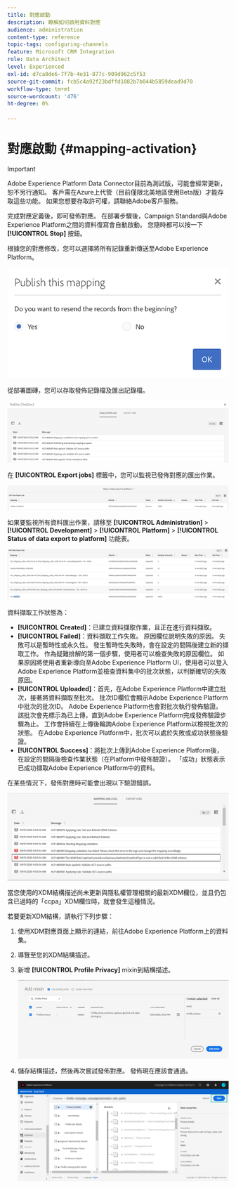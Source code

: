 ```yaml
---
title: 對應啟動
description: 瞭解如何啟用資料對應
audience: administration
content-type: reference
topic-tags: configuring-channels
feature: Microsoft CRM Integration
role: Data Architect
level: Experienced
exl-id: d7ca0de6-7f7b-4e31-877c-909d962c5f53
source-git-commit: fcb5c4a92f23bdffd1082b7b044b5859dead9d70
workflow-type: tm+mt
source-wordcount: '476'
ht-degree: 0%

---
```


# 對應啟動 {#mapping-activation}

>[!IMPORTANT]
>
>Adobe Experience Platform Data Connector目前為測試版，可能會經常更新，恕不另行通知。 客戶需在Azure上代管（目前僅限北美地區使用Beta版）才能存取這些功能。 如果您想要存取許可權，請聯絡Adobe客戶服務。

完成對應定義後，即可發佈對應。 在部署步驟後，Campaign Standard與Adobe Experience Platform之間的資料復寫會自動啟動。 您隨時都可以按一下 **[!UICONTROL Stop]** 按鈕。

根據您的對應修改，您可以選擇將所有記錄重新傳送至Adobe Experience Platform。

![](assets/aep_publishmapping.png)

從部署圖磚，您可以存取發佈記錄檔及匯出記錄檔。

![](assets/aep_publog.png)

在 **[!UICONTROL Export jobs]** 標籤中，您可以監視已發佈對應的匯出作業。

![](assets/aep_jobstatus.png)

如果要監視所有資料匯出作業，請移至 **[!UICONTROL Administration]** > **[!UICONTROL Development]** > **[!UICONTROL Platform]** > **[!UICONTROL Status of data export to platform]** 功能表。

![](assets/aep_statusmapping.png)

資料擷取工作狀態為：

* **[!UICONTROL Created]**：已建立資料擷取作業，且正在進行資料擷取。
* **[!UICONTROL Failed]**：資料擷取工作失敗。 原因欄位說明失敗的原因。 失敗可以是暫時性或永久性。 發生暫時性失敗時，會在設定的間隔後建立新的擷取工作。 作為疑難排解的第一個步驟，使用者可以檢查失敗的原因欄位。 如果原因將使用者重新導向至Adobe Experience Platform UI，使用者可以登入Adobe Experience Platform並檢查資料集中的批次狀態，以判斷確切的失敗原因。
* **[!UICONTROL Uploaded]**：首先，在Adobe Experience Platform中建立批次，接著將資料擷取至批次。 批次ID欄位會顯示Adobe Experience Platform中批次的批次ID。 Adobe Experience Platform也會對批次執行發佈驗證。 該批次會先標示為已上傳，直到Adobe Experience Platform完成發佈驗證步驟為止。 工作會持續在上傳後輪詢Adobe Experience Platform以檢視批次的狀態。 在Adobe Experience Platform中，批次可以處於失敗或成功狀態後驗證。
* **[!UICONTROL Success]**：將批次上傳到Adobe Experience Platform後，在設定的間隔後檢查作業狀態（在Platform中發佈驗證）。 「成功」狀態表示已成功擷取Adobe Experience Platform中的資料。

在某些情況下，發佈對應時可能會出現以下驗證錯誤。

![](assets/aep_datamapping_ccpa.png)

當您使用的XDM結構描述尚未更新與隱私權管理相關的最新XDM欄位，並且仍包含已過時的「ccpa」XDM欄位時，就會發生這種情況。

若要更新XDM結構，請執行下列步驟：

1. 使用XDM對應頁面上顯示的連結，前往Adobe Experience Platform上的資料集。

1. 導覽至您的XDM結構描述。

1. 新增 **[!UICONTROL Profile Privacy]** mixin到結構描述。

   ![](assets/aep_datamapping_privacyfield.png)

1. 儲存結構描述，然後再次嘗試發佈對應。 發佈現在應該會通過。

   ![](assets/aep_save_mapping.png)
